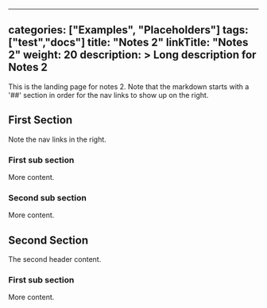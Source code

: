 
---
categories: ["Examples", "Placeholders"]
tags: ["test","docs"] 
title: "Notes 2"
linkTitle: "Notes 2"
weight: 20
description: >
  Long description for Notes 2
---

This is the landing page for notes 2.  Note that the markdown starts with a
'##' section in order for the nav links to show up on the right.

## First Section

Note the nav links in the right.

### First sub section

More content.

### Second sub section

More content.

## Second Section

The second header content.

### First sub section

More content.
